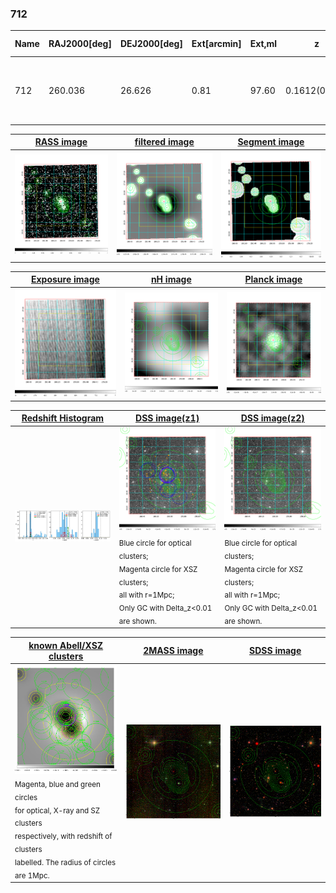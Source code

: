 <div STYLE="page-break-after: always;"></div>

### 712

|Name|RAJ2000[deg]|DEJ2000[deg] |Ext[arcmin]| Ext,ml | z | z_src| C|GC(XSZ,Delta_z<0.01)| GC(OPT,Delta_z<0.01)|GC| R_sig[arcmin] | R500[arcmin] | R500[Mpc]| CRsig[c/s] | CR500[c/s] |L500[1E44 erg/s]|F500[1E-12 erg/s/cm^2]| M500[1E14 Msun]|Tx[keV]|Cnt_sig|Beta|Rc[arcmin]|Comment|Alias|
|---|---|---|---|---|---|------|---|--------|---------|----------|---|---|---|---|---|---|---|---|---|---|---|---|---|---|
|712| 260.036| 26.626| 0.81| 97.60| 0.1612(0.005)| z1, z_xsz| B| F20, MCXC, PSZ2, Tar| N, RM, W| C, F20, MCXC, N, PSZ2, Tar, W| 8.800| 8.178| 1.362| 0.610(0.038)| 0.603(0.037)| 8.345(0.187)| 11.710(0.263)| 8.41(0.09)| 8.39(0.06)| 478.7| 0.695(-0.053+0.068)| 1.763(-0.350+0.392)| -| k014|

|[RASS image](../image/712/712_img.pdf)|[filtered image](../image/712/712_fil.pdf)|[Segment image](../image/712/712_seg.pdf)|
|-------------------|--------------------|-------------------|
| <img src="../image/712/712_img.png" width="300">  | <img src="../image/712/712_fil.png" width="300">   | <img src="../image/712/712_seg.png" width="300">  |

|[Exposure image](../image/712/712_mex.pdf)| [nH image](../image/712/712_nh.pdf)| [Planck image](../image/712/712_p.pdf)|
|-------------------|--------------------|-------------------|
|<img src="../image/712/712_mex.png" width="300">   | <img src="../image/712/712_nh.png" width="300">    | <img src="../image/712/712_p.png" width="300"> |

|[Redshift Histogram](../image/712/712_zg.pdf) | [DSS image(z1)](../image/712/712_dss_z1.pdf)      |  [DSS image(z2)](../image/712/712_dss_z2.pdf)    |
|-------------------|--------------------|-------------------|
|<img src="../image/712/712_zg.png" width="300"> |<img src="../image/712/712_dss_z1.png" width="300"> <sub><br>Blue circle for optical clusters; <br>Magenta circle for XSZ clusters; <br>all with r=1Mpc; <br>Only GC with Delta_z<0.01 are shown. </sub>| <img src="../image/712/712_dss_z2.png" width="300"><sub><br>Blue circle for optical clusters; <br>Magenta circle for XSZ clusters; <br>all with r=1Mpc; <br>Only GC with Delta_z<0.01 are shown. </sub> |

|[known Abell/XSZ clusters](../image/712/712_gc.pdf) | [2MASS image](../image/712/712_2mass.pdf)      |[SDSS image](../image/712/712_sdss.pdf)   |
|-------------------|-------------------|-------------------|
|<img src=../image/712/712_gc.png width="300"> <br><sub>Magenta, blue and green circles <br>for optical, X-ray and SZ clusters <br>respectively, with redshift of clusters <br>labelled. The radius of circles <br>are 1Mpc.</sub>|<img src="../image/712/712_2mass.png" width="300">  | <img src="../image/712/712_sdss.png" width="300">  |




